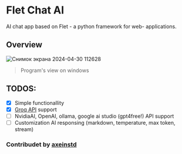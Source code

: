 # Flet Chat AI
AI chat app based on Flet - a python framework for web- applications.
## Overview
![Снимок экрана 2024-04-30 112628](https://github.com/axeinstd/Flet-Chat-AI/assets/123299018/d20d9a75-c307-44bf-9b2b-ecc5ce58002b)
> Program's view on windows
## TODOS:
- [x] Simple functionallity
- [x] [Groq API](https://console.groq.com/playground "Grab Groq API key here~") support
- [ ] NvidiaAI, OpenAI, ollama, google ai studio (gpt4free!) API support
- [ ] Customization AI responsing (markdown, temperature, max token, stream)
### Contribudet by [axeinstd](https://youtube.com/axeinstd "axeinstd youtube")
